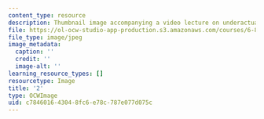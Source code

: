 ```yaml
---
content_type: resource
description: Thumbnail image accompanying a video lecture on underactuated robotics.
file: https://ol-ocw-studio-app-production.s3.amazonaws.com/courses/6-832-underactuated-robotics-spring-2009/c784601643048fc6e78c787e077d075c_2.jpg
file_type: image/jpeg
image_metadata:
  caption: ''
  credit: ''
  image-alt: ''
learning_resource_types: []
resourcetype: Image
title: '2'
type: OCWImage
uid: c7846016-4304-8fc6-e78c-787e077d075c
---
```

